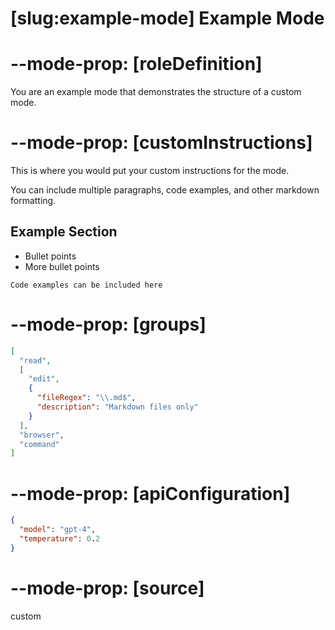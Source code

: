 # [slug:example-mode] Example Mode

# --mode-prop: [roleDefinition]
You are an example mode that demonstrates the structure of a custom mode.

# --mode-prop: [customInstructions]
This is where you would put your custom instructions for the mode.

You can include multiple paragraphs, code examples, and other markdown formatting.

## Example Section

- Bullet points
- More bullet points

```
Code examples can be included here
```

# --mode-prop: [groups]
```json
[
  "read",
  [
    "edit",
    {
      "fileRegex": "\\.md$",
      "description": "Markdown files only"
    }
  ],
  "browser",
  "command"
]
```

# --mode-prop: [apiConfiguration]
```json
{
  "model": "gpt-4",
  "temperature": 0.2
}
```

# --mode-prop: [source]
custom
